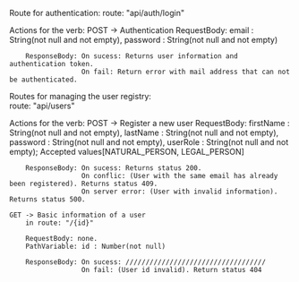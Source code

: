 Route for authentication:
route: "api/auth/login"

Actions for the verb:
	POST -> Authentication
		RequestBody: email : String(not null and not empty), 
					 password : String(not null and not empty)

		ResponseBody: On sucess: Returns user information and authentication token.
					  On fail: Return error with mail address that can not be authenticated.

Routes for managing the user registry:	
route: "api/users"

Actions for the verb:
	POST -> Register a new user
		RequestBody: firstName : String(not null and not empty),
					 lastName : String(not null and not empty), 
					 password : String(not null and not empty), 
					 userRole : String(not null and not empty); Accepted values[NATURAL_PERSON, LEGAL_PERSON]

		ResponseBody: On sucess: Returns status 200.
					  On conflic: (User with the same email has already been registered). Returns status 409.
					  On server error: (User with invalid information). Returns status 500.

	GET -> Basic information of a user
		in route: "/{id}"

		RequestBody: none.
		PathVariable: id : Number(not null)

		ResponseBody: On sucess: ///////////////////////////////////
				      On fail: (User id invalid). Return status 404		